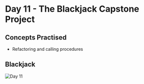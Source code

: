 # Day 11 - The Blackjack Capstone Project
## Concepts Practised
- Refactoring and calling procedures
## Blackjack
![Day 11](https://github.com/user-attachments/assets/5d2e7fff-623e-4efa-a70e-4d3c6c2bf564)
